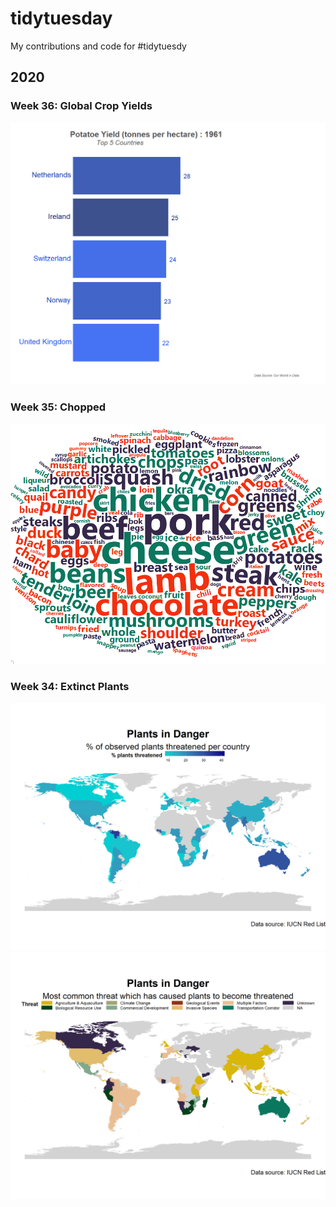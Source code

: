 # tidytuesday
My contributions and code for #tidytuesdy

## 2020
### Week 36: Global Crop Yields
![Top 5 Countries for Potatoe Crop Yield Animated Bar Plot](https://github.com/dosullivan019/tidytuesday/blob/master/plots/potatoe_animation.gif)

### Week 35: Chopped
![Chopped Entree Ingredients Word Cloud](https://github.com/dosullivan019/tidytuesday/blob/master/plots/chopped_word_plot.png)

### Week 34: Extinct Plants
![Map of % of Threatened Plant Species](https://github.com/dosullivan019/tidytuesday/blob/master/plots/20200818_PlantsInDanger_PercentageThreatenedMap.png)
![Map of % of most common threat to cause plants to become threatened](https://github.com/dosullivan019/tidytuesday/blob/master/plots/20200818_PlantsInDanger_CauseOfThreatenedMap.png)
